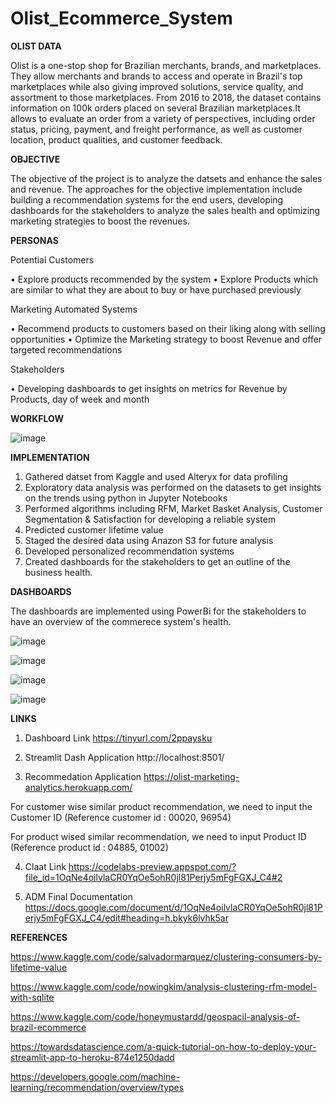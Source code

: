 # Olist_Ecommerce_System

**OLIST DATA**

Olist is a one-stop shop for Brazilian merchants, brands, and marketplaces. They allow merchants and brands to access and operate in Brazil's top marketplaces while also giving improved solutions, service quality, and assortment to those marketplaces. From 2016 to 2018, the dataset contains information on 100k orders placed on several Brazilian marketplaces.It allows  to evaluate an order from a variety of perspectives, including order status, pricing, payment, and freight performance, as well as customer location, product qualities, and customer feedback.

**OBJECTIVE**

The objective of the project is to analyze the datsets and enhance the sales and revenue. The approaches for the objective implementation include building a recommendation systems for the end users, developing dashboards for the stakeholders to analyze the sales health and optimizing marketing strategies to boost the revenues.

**PERSONAS**

Potential Customers

• Explore products recommended by the system 
• Explore Products which are similar to what they are about to buy or have purchased previously

Marketing Automated Systems

 • Recommend products to customers based on their liking along with selling    opportunities
 • Optimize the Marketing strategy to boost Revenue and offer targeted recommendations 

Stakeholders

 • Developing dashboards to get insights on metrics for Revenue by Products, day of week and month
 
 **WORKFLOW**
 
 ![image](https://user-images.githubusercontent.com/91292705/167164671-41be163f-6150-4ae4-8d1d-53d9348189ad.png)


**IMPLEMENTATION**

1. Gathered datset from Kaggle and used Alteryx for data profiling
2. Exploratory data analysis was performed on the datasets to get insights on the trends using python in Jupyter Notebooks
3. Performed algorithms including RFM, Market Basket Analysis, Customer Segmentation & Satisfaction for developing a reliable system
4. Predicted customer lifetime value
5. Staged the desired data using Anazon S3 for future analysis
6. Developed personalized recommendation systems
7. Created dashboards for the stakeholders to get an outline of the business health.

**DASHBOARDS**

The dashboards are implemented using PowerBi for the stakeholders to have an overview of the commerece system's health.

![image](https://user-images.githubusercontent.com/91292705/167162217-449269a0-dd03-4bef-bc03-e39e39dfd71a.png)

![image](https://user-images.githubusercontent.com/91292705/167162716-b1121abd-9d9c-4c8c-ba02-5d3f84af09e6.png)


![image](https://user-images.githubusercontent.com/91292705/167162857-4d187c8b-7918-4b59-be89-9db43ecbe5f2.png)

![image](https://user-images.githubusercontent.com/91292705/167163026-5976ff7b-7f41-4676-9f6a-42a2a267b0b9.png)



**LINKS**
1. Dashboard Link 
https://tinyurl.com/2ppaysku
 
2. Streamlit Dash Application 
http://localhost:8501/
 
3. Recommedation Application 
https://olist-marketing-analytics.herokuapp.com/ 

For customer wise similar product recommendation, we need to input the Customer ID (Reference customer id : 00020, 96954)

For product wised similar recommendation, we need to input Product ID (Reference product id : 04885, 01002)

4. Claat Link
https://codelabs-preview.appspot.com/?file_id=1OqNe4oilvlaCR0YqOe5ohR0jl81Perjy5mFgFGXJ_C4#2

5. ADM Final Documentation
https://docs.google.com/document/d/1OqNe4oilvlaCR0YqOe5ohR0jl81Perjy5mFgFGXJ_C4/edit#heading=h.bkyk6lvhk5ar

**REFERENCES**

https://www.kaggle.com/code/salvadormarquez/clustering-consumers-by-lifetime-value

https://www.kaggle.com/code/nowingkim/analysis-clustering-rfm-model-with-sqlite

https://www.kaggle.com/code/honeymustardd/geospacil-analysis-of-brazil-ecommerce

https://towardsdatascience.com/a-quick-tutorial-on-how-to-deploy-your-streamlit-app-to-heroku-874e1250dadd
 
https://developers.google.com/machine-learning/recommendation/overview/types

